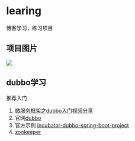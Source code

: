# learing
博客学习，练习项目
##  项目图片
![](http://7xnqfz.com1.z0.glb.clouddn.com/TIM%E6%88%AA%E5%9B%BE20180717220429.png)
## dubbo学习
推荐入门

1. <a href="https://blog.zhouzhipeng.com/wei-fu-wu-kuang-jia-zhi-dubbo-ru-men-shi-pin-fen-xiang.html">微服务框架之dubbo入门视频分享</a>
2. 官网<a href="http://dubbo.apache.org/#!/community?lang=zh-cn">dubbo</a>
3. 官方示例 <a href="https://github.com/apache/incubator-dubbo-spring-boot-project">incubator-dubbo-spring-boot-project</a>
4. <a href="http://zookeeper.apache.org">zookeeper</a>
